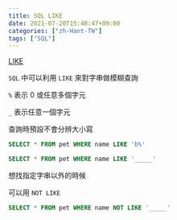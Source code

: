 ```yaml
---
title: SQL LIKE
date: 2021-07-20T15:48:47+09:00
categories: ["zh-Hant-TW"]
tags: ["SQL"]
---
```

[LIKE](https://dev.mysql.com/doc/refman/8.0/en/pattern-matching.html)

`SQL` 中可以利用 `LIKE` 來對字串做模糊查詢

`%` 表示 0 或任意多個字元

`_` 表示任意一個字元

查詢時預設不會分辨大小寫

```sql
SELECT * FROM pet WHERE name LIKE 'b%'
```

```sql
SELECT * FROM pet WHERE name LIKE '_____'
```

想找指定字串以外的時候

可以用 `NOT LIKE`

```sql
SELECT * FROM pet WHERE name NOT LIKE '_____'
```
